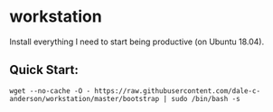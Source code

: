 # workstation
Install everything I need to start being productive (on Ubuntu 18.04).


## Quick Start:
```
wget --no-cache -O - https://raw.githubusercontent.com/dale-c-anderson/workstation/master/bootstrap | sudo /bin/bash -s
```
